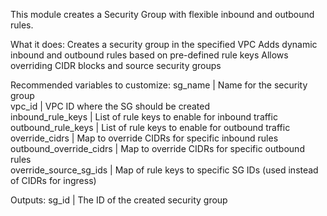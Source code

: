 This module creates a Security Group with flexible inbound and outbound rules.

What it does:
Creates a security group in the specified VPC
Adds dynamic inbound and outbound rules based on pre-defined rule keys
Allows overriding CIDR blocks and source security groups

Recommended variables to customize:
sg_name                 | Name for the security group                                             
vpc_id                  | VPC ID where the SG should be created                                   
inbound_rule_keys       | List of rule keys to enable for inbound traffic                         
outbound_rule_keys      | List of rule keys to enable for outbound traffic                        
override_cidrs          | Map to override CIDRs for specific inbound rules                        
outbound_override_cidrs | Map to override CIDRs for specific outbound rules                       
override_source_sg_ids  | Map of rule keys to specific SG IDs (used instead of CIDRs for ingress) 


Outputs:
sg_id                   | The ID of the created security group
